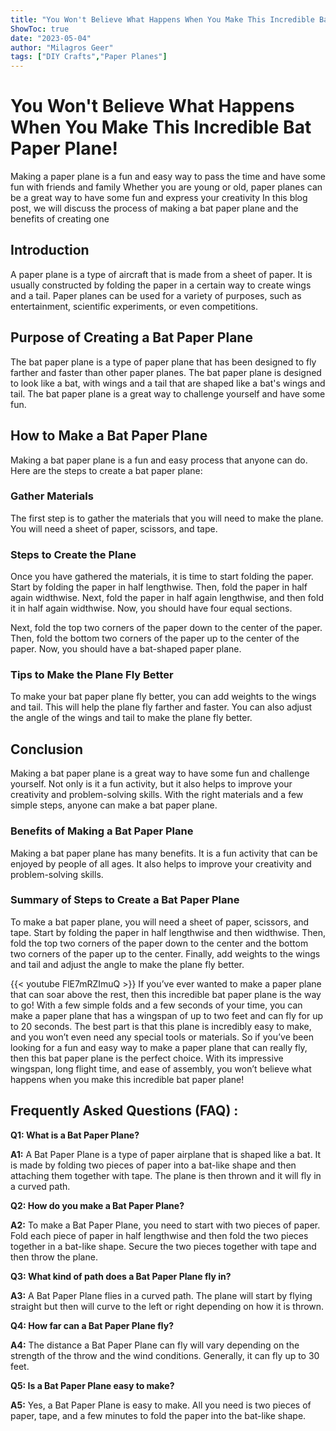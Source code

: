 ```yaml
---
title: "You Won't Believe What Happens When You Make This Incredible Bat Paper Plane!"
ShowToc: true 
date: "2023-05-04"
author: "Milagros Geer" 
tags: ["DIY Crafts","Paper Planes"]
---
```

# You Won't Believe What Happens When You Make This Incredible Bat Paper Plane!

Making a paper plane is a fun and easy way to pass the time and have some fun with friends and family Whether you are young or old, paper planes can be a great way to have some fun and express your creativity In this blog post, we will discuss the process of making a bat paper plane and the benefits of creating one

## Introduction 

A paper plane is a type of aircraft that is made from a sheet of paper. It is usually constructed by folding the paper in a certain way to create wings and a tail. Paper planes can be used for a variety of purposes, such as entertainment, scientific experiments, or even competitions. 

## Purpose of Creating a Bat Paper Plane

The bat paper plane is a type of paper plane that has been designed to fly farther and faster than other paper planes. The bat paper plane is designed to look like a bat, with wings and a tail that are shaped like a bat's wings and tail. The bat paper plane is a great way to challenge yourself and have some fun. 

## How to Make a Bat Paper Plane

Making a bat paper plane is a fun and easy process that anyone can do. Here are the steps to create a bat paper plane: 

### Gather Materials

The first step is to gather the materials that you will need to make the plane. You will need a sheet of paper, scissors, and tape.

### Steps to Create the Plane

Once you have gathered the materials, it is time to start folding the paper. Start by folding the paper in half lengthwise. Then, fold the paper in half again widthwise. Next, fold the paper in half again lengthwise, and then fold it in half again widthwise. Now, you should have four equal sections. 

Next, fold the top two corners of the paper down to the center of the paper. Then, fold the bottom two corners of the paper up to the center of the paper. Now, you should have a bat-shaped paper plane. 

### Tips to Make the Plane Fly Better

To make your bat paper plane fly better, you can add weights to the wings and tail. This will help the plane fly farther and faster. You can also adjust the angle of the wings and tail to make the plane fly better. 

## Conclusion

Making a bat paper plane is a great way to have some fun and challenge yourself. Not only is it a fun activity, but it also helps to improve your creativity and problem-solving skills. With the right materials and a few simple steps, anyone can make a bat paper plane. 

### Benefits of Making a Bat Paper Plane

Making a bat paper plane has many benefits. It is a fun activity that can be enjoyed by people of all ages. It also helps to improve your creativity and problem-solving skills. 

### Summary of Steps to Create a Bat Paper Plane

To make a bat paper plane, you will need a sheet of paper, scissors, and tape. Start by folding the paper in half lengthwise and then widthwise. Then, fold the top two corners of the paper down to the center and the bottom two corners of the paper up to the center. Finally, add weights to the wings and tail and adjust the angle to make the plane fly better.

{{< youtube FlE7mRZImuQ >}} 
If you’ve ever wanted to make a paper plane that can soar above the rest, then this incredible bat paper plane is the way to go! With a few simple folds and a few seconds of your time, you can make a paper plane that has a wingspan of up to two feet and can fly for up to 20 seconds. The best part is that this plane is incredibly easy to make, and you won’t even need any special tools or materials. So if you’ve been looking for a fun and easy way to make a paper plane that can really fly, then this bat paper plane is the perfect choice. With its impressive wingspan, long flight time, and ease of assembly, you won’t believe what happens when you make this incredible bat paper plane!

## Frequently Asked Questions (FAQ) :
**Q1: What is a Bat Paper Plane?**

**A1:** A Bat Paper Plane is a type of paper airplane that is shaped like a bat. It is made by folding two pieces of paper into a bat-like shape and then attaching them together with tape. The plane is then thrown and it will fly in a curved path.

**Q2: How do you make a Bat Paper Plane?**

**A2:** To make a Bat Paper Plane, you need to start with two pieces of paper. Fold each piece of paper in half lengthwise and then fold the two pieces together in a bat-like shape. Secure the two pieces together with tape and then throw the plane.

**Q3: What kind of path does a Bat Paper Plane fly in?**

**A3:** A Bat Paper Plane flies in a curved path. The plane will start by flying straight but then will curve to the left or right depending on how it is thrown.

**Q4: How far can a Bat Paper Plane fly?**

**A4:** The distance a Bat Paper Plane can fly will vary depending on the strength of the throw and the wind conditions. Generally, it can fly up to 30 feet.

**Q5: Is a Bat Paper Plane easy to make?**

**A5:** Yes, a Bat Paper Plane is easy to make. All you need is two pieces of paper, tape, and a few minutes to fold the paper into the bat-like shape.



